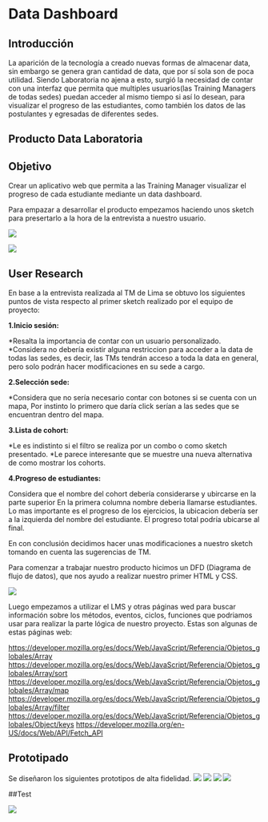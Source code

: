 # **Data Dashboard**

## Introducción
La aparición de la tecnología a creado nuevas formas de almacenar data, sin embargo se genera gran cantidad de data, que por sí sola son de poca utilidad.
Siendo Laboratoria no ajena a esto, surgió la necesidad de contar con una interfaz que permita que multiples usuarios(las Training Managers de todas sedes) puedan acceder al mismo tiempo si así lo desean, para visualizar el progreso de las estudiantes, como también los datos de las postulantes y egresadas de diferentes sedes.

## Producto Data Laboratoria

## Objetivo
Crear un aplicativo web que permita a las Training Manager visualizar el progreso de cada estudiante mediante un data dashboard.

Para empazar a desarrollar el producto empezamos haciendo unos sketch para presertarlo a la hora de la entrevista a nuestro usuario.

![](https://fotos.subefotos.com/e5abad783371db642b67b82e23467d88o.jpg)

![](https://fotos.subefotos.com/fdc08915221370f35d66628683c25f4ao.jpg)


## User Research
En base a la entrevista realizada al TM de Lima se obtuvo los siguientes puntos de vista respecto al primer sketch realizado por el equipo de proyecto:

**1.Inicio sesión:**

*Resalta la importancia de contar con un usuario personalizado.
*Considera no debería existir alguna restriccion para acceder a la data de todas las sedes, es decir, las TMs tendrán acceso a toda la data en general, pero solo podrán hacer modificaciones en su sede a cargo. 

**2.Selección sede:**

*Considera que no sería necesario contar con botones si se cuenta con un mapa,
Por instinto lo primero que daría click serían a las sedes que se encuentran dentro del mapa.

**3.Lista de cohort:**

*Le es indistinto si el filtro se realiza por un combo o como sketch presentado.
*Le parece interesante que se muestre una nueva alternativa de como mostrar los cohorts.

**4.Progreso de estudiantes:**

Considera que el nombre del cohort debería considerarse y ubircarse en la parte superior
En la primera columna nombre deberia llamarse estudiantes.
Lo mas importante es el progreso de los ejercicios, la ubicacion debería ser a la izquierda del nombre del estudiante. El progreso total podría ubicarse al final.

En con conclusión decidimos hacer unas modificaciones a nuestro sketch tomando en cuenta las sugerencias de TM.

Para comenzar a trabajar nuestro producto hicimos un DFD (Diagrama de flujo de datos), que nos ayudo a realizar nuestro primer HTML y CSS.

![](https://fotos.subefotos.com/4f4e531396c41c876e4c2744d9c0cc11o.png)

Luego empezamos a utilizar el LMS y otras páginas wed para buscar información sobre los métodos, eventos, ciclos, funciones que podriamos usar para realizar la parte lógica de nuestro proyecto. Estas son algunas de estas páginas web:

<https://developer.mozilla.org/es/docs/Web/JavaScript/Referencia/Objetos_globales/Array>
<https://developer.mozilla.org/es/docs/Web/JavaScript/Referencia/Objetos_globales/Array/sort>
<https://developer.mozilla.org/es/docs/Web/JavaScript/Referencia/Objetos_globales/Array/map>
<https://developer.mozilla.org/es/docs/Web/JavaScript/Referencia/Objetos_globales/Array/filter>
<https://developer.mozilla.org/es/docs/Web/JavaScript/Referencia/Objetos_globales/Object/keys>
<https://developer.mozilla.org/en-US/docs/Web/API/Fetch_API>

## Prototipado
Se diseñaron los siguientes prototipos de alta fidelidad.
![](https://fotos.subefotos.com/8cf202ea3714268037634b91f75cf98ao.jpg)
![](https://fotos.subefotos.com/87fc713f1f305e1b59b72992f13f6300o.jpg)
![](https://fotos.subefotos.com/e1318dff857e7be3735d1933fa403e63o.jpg)
![](https://fotos.subefotos.com/2f0e331dea518ac0ee9d5cc60d327af6o.jpg)

##Test

![](https://fotos.subefotos.com/a5042703879564db78af7225a7653951o.png)






